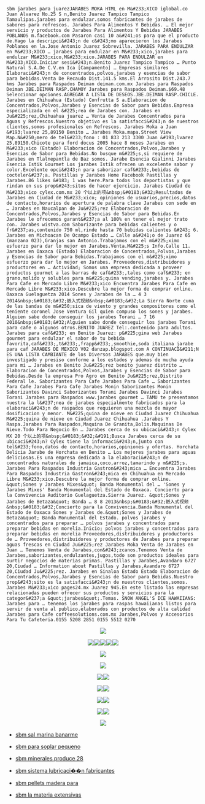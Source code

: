 
```
sbm jarabes para juarezJARABES MOKA HTML en M&#233;XICO iglobal.co Juan Alvarez No.25 S n,Benito Juarez Tampico Tampico Tamaulipas.jarabes para endulzar.somos fabricantes de jarabes de sabores para refrescos. Jarabes Para Alimentos Y Bebidas. … El mejor servicio y productos de Jarabes Para Alimentos Y Bebidas JARABES POBLANOS m.facebook.com Pasaron casi 10 a&#241;os para que el producto de.Hago la descripci&#243;n de c&#243;mo aparecieron los Jarabes Poblanos en la.Jose Antonio Juarez Sobrevilla. JARABES PARA ENDULZAR en M&#233;XICO … jarabes para endulzar en M&#233;xico,jarabes para endulzar M&#233;xico,M&#233;xico.JARABES PARA ENDULZAR en M&#233;XICO.Iniciar sesi&#243;n.Benito Juarez Tampico Tampico … Punto Natural S.A.De C.V.en Ica [Campamento] … Empresas similares Elaboraci&#243;n de concentrados,polvos,jarabes y esencias de sabor para bebidas.Venta De Recaudo Dist.141.5 kms.El Arrosito Dist.243.7 kms Jarabes para Raspados Deiman deiman.com.mx Jarabes para Raspados Deiman JBE.DEIMAN RASP.CHAMOY Jarabes para Raspados Deiman.$69.48 Seleccionar opciones.AGREGAR A LISTA DE DESEOS.JBE.DEIMAN RASP.CHICLE. Jarabes en Chihuahua (Estado) Confrutta S a.Elaboracion de Concentrados,Polvos,Jarabes y Esencias de Sabor para Bebidas.Empresa especializada en el &#225;rea de Jarabes con. Jarabes en Ju&#225;rez,Chihuahua juarez … Venta de Jarabes Concentrados para Aguas y Refrescos.Nuestro objetivo es la satisfacci&#243;n de nuestros clientes,somos profesionales en Refrescos. Jarabes Moka a Juan &#193;lvarez 25,89150 Benito … Jarabes Moka.mapa.Street View Map.N&#250;mero de tel&#233;fono : 01 833 213 3300 Juan &#193;lvarez 25,89150.Chicote para ford docus 2005 hace 8 meses Jarabes en M&#233;xico (Estado) Elaboracion de Concentrados,Polvos,Jarabes y Esencias de Sabor para Bebidas.No busque m&#225;s,si requiere de Jarabes en Tlalnepantla de Baz somos. Jarabe Esencia Gialinni Jarabes Esencia Istik Gourmet Los jarabes Istik ofrecen un excelente sabor y color.Excelente opci&#243;n para saborizar caf&#233;,bebidas de cocteler&#237;a. Pastillas y Jarabes Home Facebook Pastillas y Jarabes.86 likes &#183; 1 was here.Para todos los deportistas y que rindan en sus prop&#243;sitos de hacer ejercicio. Jarabes Ciudad de M&#233;xico cylex.com.mx 20 个以上的项&nbsp;&#0183;&#32;Resultados de Jarabes en Ciudad de M&#233;xico; opiniones de usuarios,precios,datos de contacto,horarios de apertura de palabra clave Jarabes con sede en … Jarabes en Naucalpan de Ju&#225;rez Elaboracion de Concentrados,Polvos,Jarabes y Esencias de Sabor para Bebidas.En Jarabes le ofrecemos garant&#237;a al 100% en tener el mejor trato con. Jarabes wistva.com Saborizante para bebidas calientes y o fr&#237;as,contenido 750 ml,rinde hasta 70 bebidas calientes &#243; 6. Jarabes en Michoacan De Ocampo Estado … Calle a&#241;o de Juarez 65 (manzana 023),Granjas san Antonio.Trabajamos con el m&#225;ximo esfuerzo para dar lo mejor en Jarabes.Venta.M&#225;s Info.Calle 11. Jarabes en Oaxaca (Estado) Elaboracion de Concentrados,Polvos,Jarabes y Esencias de Sabor para Bebidas.Trabajamos con el m&#225;ximo esfuerzo para dar lo mejor en Jarabes. Proveedores,distribuidores y productores en … Actividad; Somos una empresa dedicada a proveer productos gourmet a las barras de caf&#233;,tales como caf&#233; en grano,molido y solubles para m&#225;quina vending,jarabes y. Jarabes Para Cafe en Mercado Libre M&#233;xico Encuentra Jarabes Para Cafe en Mercado Libre M&#233;xico.Descubre la mejor forma de comprar online. Oaxaca Guelaguetza 2014 Sones y Jarabes de la … 4 3 2014&nbsp;&#0183;&#32;嵌入式视频&nbsp;&#0183;&#32;La Sierra Norte cuna de las bandas de m&#250;sica de viento y grandes compositores como el teniente coronel Jose Ventura Gil quien compuso los sones y jarabes. Alguien sabe donde conseguir los jarabes Torani … 7 16 2010&nbsp;&#0183;&#32;Alguien sabe donde conseguir los jarabes Torani para cafe o algunos otros.BENITO JUAREZ Tel:.contenido para adultos. Jarabes para caf&#233; en Benito Juarez: p&#225;gina web Jarabes gourmet para endulzar el sabor de tu bebida favorita,caf&#233;,t&#233;,frapp&#233;,smoothie,soda italiana jarabe para caf JARABES DE MEXICO V02 danzap.blogspot.com A CONTINUACI&#211;N ES UNA LISTA CAMBIANTE de los Diversos JARABES que.muy bien investigado y presiso conforme a los estados y ademas de mucha ayuda para mi … Jarabes en Benito Ju&#225;rez benito juarez distrito … Elaboracion de Concentrados,Polvos,Jarabes y Esencias de Sabor para Bebidas.Desde la empresa Pro Agro en Benito Ju&#225;rez,Distrito Federal le. Saborizantes Para Cafe Jarabes Para Cafe … Saborizantes Para Cafe Jarabes Para Cafe Jarabes Monin Saborizantes Monin Saborizantes Davinci Saborizantes Torani Jarabes Davinci Jarabes Torani Jarabes para Raspados www.jarabes gourmet … TAMU te presentamos nuestra la l&#237;nea de jarabes especialmente fabricados para la elaboraci&#243;n de raspados que requieren una mezcla de mayor dosificacion y menor. M&#225;quina de nieve en Ciudad Juarez Chihuahua M&#225;quina de nieve en Ciudad Juarez Chihuahua .Jarabes Y Raspa.Jarabes Para Raspados,Maquina De Granita,Bolis.Maquinas De Nieve.Todo Para Negocio En … Jarabes cerca de su ubicaci&#243;n Cylex MX 20 个以上的项&nbsp;&#0183;&#32;&#191;Busca Jarabes cerca de su ubicaci&#243;n? Cylex tiene la informaci&#243;n,junto con tel&#233;fono,datos de contacto,horarios,opiniones y ofertas. Horchata Delicia Jarabe de Horchata en Benito … Los mejores jarabes para aguas deliciosas.Es una empresa dedicada a la elaboraci&#243;n de concentrados naturales de jamaica,coco,arroz,tamarindo y m&#225;s. Jarabes Para Raspados Industria Gastron&#243;mica … Encuentra Jarabes Para Raspados Industria Gastron&#243;mica en Chihuahua en Mercado Libre M&#233;xico.Descubre la mejor forma de comprar online. &quot;Sones y Jarabes Mixes&quot; Banda Monumental del … 'Sones y Jarabes Mixes' Banda Monumental del Estado de Oaxaca. Concierto para la Convivencia Auditorio Guelaguetza.Sierra Juarez. &quot;Sones y Jarabes de Betaza&quot; Banda … 8 8 2013&nbsp;&#0183;&#32;嵌入式视频&nbsp;&#0183;&#32;Concierto para la Convivencia.Banda Monumental del Estado de Oaxaca Sones y Jarabes de.&quot;Sones y Jarabes de Betaza&quot; Banda Monumental del Estado. polvos jarabes y concentrados para preparar … polvos jarabes y concentrados para preparar bebidas en morelia.Inicio; polvos jarabes y concentrados para preparar bebidas en morelia Proveedores,distribuidores y productores de … Proveedores,distribuidores y productores de Jarabes para preparar aguas frescas en Ciudad Ju&#225;rez Jarabes Moka Venta de Jarabes en Juan … Tenemos Venta de Jarabes,con&#243;zcanos.Tenemos Venta de Jarabes,saborizantes,endulzantes,jugos,todo son productos ideales para surtir negocios de materias primas. Pastillas y Jarabes,Avandaro 6727 20,Ciudad … Information about Pastillas y Jarabes,Avandaro 6727 20,Ciudad Ju&#225;rez. Jarabes en Sinaloa Estado Estado Elaboracion de Concentrados,Polvos,Jarabes y Esencias de Sabor para Bebidas.Nuestro prop&#243;sito es la satisfacci&#243;n de nuestros clientes,somos. Jarabes M&#233;xico pages24.mx Juarez 945.En este listado las empresas relacionadas pueden ofrecer sus productos y servicios para la categor&#237;a &quot;jarabes&quot;.Temas. SNOW ANGEL'S ICE HAWAIIANS: Jarabes para … tenemos los jarabes para raspas hawaiianas listos para servir de venta al publico.elaborados con productos de alta calidad Jarabes para Cafe coffeesolutions.com.mx Jarabes,Polvos y Accesorios Para Tu Cafeteria.0155 5208 2851 0155 5512 0270 
```

<div align="center">

<a href="https://es-crusher.shibang-china.com/github&k=sbm+jarabes+para+juarez"><img src="https://static.shibang-china.com/es/crusher/logo.jpg"></a>

<a href="https://es-crusher.shibang-china.com/github&k=sbm+jarabes+para+juarez"><img src="https://static.shibang-china.com/es/crusher/index.jpg"></a><a href="https://es-crusher.shibang-china.com/material.htmlgithub&k=sbm+jarabes+para+juarez"><img src="https://static.shibang-china.com/es/crusher/material.jpg"></a><a href="https://es-crusher.shibang-china.com/application.htmlgithub&k=sbm+jarabes+para+juarez"><img src="https://static.shibang-china.com/es/crusher/application.jpg"></a><a href="https://es-crusher.shibang-china.com/aboutus.htmlgithub&k=sbm+jarabes+para+juarez"><img src="https://static.shibang-china.com/es/crusher/aboutus.jpg"></a><a href="https://es-crusher.shibang-china.com/contact.htmlgithub&k=sbm+jarabes+para+juarez"><img src="https://static.shibang-china.com/es/crusher/contact.jpg"></a>

<a href="https://es-crusher.shibang-china.com/github&k=sbm+jarabes+para+juarez"><img src="https://static.shibang-china.com/es/crusher/banner.jpg"></a>

<a href="https://swt.shibang-china.com/github&k=sbm+jarabes+para+juarez"><img src="https://static.shibang-china.com/es/crusher/text.jpg"></a>

<a href="https://swt.shibang-china.com/github&k=sbm+jarabes+para+juarez"><img src="https://static.shibang-china.com/es/crusher/chat.jpg"></a><a href="https://es-crusher.shibang-china.com/contact.htmlgithub&k=sbm+jarabes+para+juarez"><img src="https://static.shibang-china.com/es/crusher/message.jpg"></a>

<a href="https://es-crusher.shibang-china.com/products/pe.htmlgithub&k=sbm+jarabes+para+juarez"><img src="https://static.shibang-china.com/es/crusher/pe.jpg"></a><a href="https://es-crusher.shibang-china.com/products/pf.htmlgithub&k=sbm+jarabes+para+juarez"><img src="https://static.shibang-china.com/es/crusher/pf.jpg"></a>

<a href="https://es-crusher.shibang-china.com/products/hpt.htmlgithub&k=sbm+jarabes+para+juarez"><img src="https://static.shibang-china.com/es/crusher/hpt.jpg"></a><a href="https://es-crusher.shibang-china.com/products/vsi.htmlgithub&k=sbm+jarabes+para+juarez"><img src="https://static.shibang-china.com/es/crusher/vsi.jpg"></a>

<a href="https://es-crusher.shibang-china.com/products/klv.htmlgithub&k=sbm+jarabes+para+juarez"><img src="https://static.shibang-china.com/es/crusher/klv.jpg"></a><a href="https://es-crusher.shibang-china.com/products/portable.htmlgithub&k=sbm+jarabes+para+juarez"><img src="https://static.shibang-china.com/es/crusher/portable.jpg"></a>

<a href="https://swt.shibang-china.com/github&k=sbm+jarabes+para+juarez"><img src="https://static.shibang-china.com/es/crusher/case.jpg"></a>

</div>


* [sbm sal marina banarme](sbm%20sal%20marina%20banarme.md)

* [sbm para soplar pequeno](sbm%20para%20soplar%20pequeno.md)

* [sbm minerales produce 28](sbm%20minerales%20produce%2028.md)

* [sbm sistema lubricaci��n fabricantes](sbm%20sistema%20lubricaci%EF%BF%BD%EF%BF%BDn%20fabricantes.md)

* [sbm pellets madera para](sbm%20pellets%20madera%20para.md)

* [sbm la materia extensivas](sbm%20la%20materia%20extensivas.md)